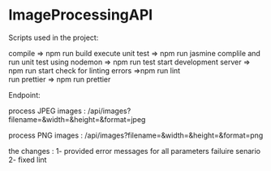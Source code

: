 # ImageProcessingAPI


Scripts used in the project:

compile => npm run build
execute unit test => npm run jasmine
complile and run unit test using nodemon => npm run test 
start development server => npm run start
check for linting errors =>npm run lint  
run prettier => npm run prettier



Endpoint:

process JPEG images :
/api/images?filename=<filename>&width=<width>&height=<height>&format=jpeg

 process PNG images :
/api/images?filename=<filename>&width=<width>&height=<height>&format=png

the changes :
1- provided error messages for all parameters failuire senario
2- fixed lint

